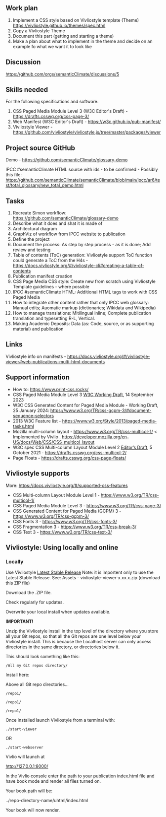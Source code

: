 ## Work plan

1. Implement a CSS style based on Vivliostyle template (Theme) https://vivliostyle.github.io/themes/spec.html
1. Copy a Vivliostyle Theme
1. Document this part (getting and starting a theme)
1. Make a plan about what to implement in the theme and decide on an example fo what we want it to look like

## Discussion

https://github.com/orgs/semanticClimate/discussions/5

## Skills needed

For the following specifications and software.

1. CSS Paged Media Module Level 3 (W3C Editor's Draft) - https://drafts.csswg.org/css-page-3/
1. Web Manifest (W3C Editor's Draft) - https://w3c.github.io/pub-manifest/ 
1. Vivliostyle Viewer - https://github.com/vivliostyle/vivliostyle.js/tree/master/packages/viewer

## Project source GitHub

Demo - https://github.com/semanticClimate/glossary-demo

IPCC #semanticClimate HTML source with ids - to be confirmed - Possibly this file: https://github.com/semanticClimate/semanticClimate/blob/main/ipcc/ar6/test/total_glossary/new_total_demo.html

## Tasks

1. Recreate Simon workflow: https://github.com/semanticClimate/glossary-demo
1. Describe what it does and shat it is made of 
1. Architectural diagram
1. GraphViz of workflow from IPCC website to publication
1. Define the project
1. Document the process: As step by step process - as it is done; Add review and testing 
1. Table of contents (ToC) generation: Vivliostyle support ToC function could generate a ToC from the H4s - https://docs.vivliostyle.org/#/vivliostyle-cli#creating-a-table-of-contents
1. Publication manifest creation
1. CSS Page Media CSS style: Create new from scratch using Vivliostyle Template guidelines - where possible
1. IPCC #semanticClimate HTML: Additional HTML tags to work with CSS Paged Media
1. How to integrate other content rather that only IPCC web glossary: Manual edits; Auomatic markup (dictionaries; Wikidata and Wikipedia)
1. How to manage translations: Mltilingual inline; Complete publication translation and typesetting R-L, Vertical.
1. Making Academic Deposits: Data (as: Code, source, or as supporting material) and publication

## Links

Vivliostyle info on manifests - https://docs.vivliostyle.org/#/vivliostyle-viewer#web-publications-multi-html-documents

## Support information

* How to: https://www.print-css.rocks/
* CSS Paged Media Module Level 3 [W3C Working Draft](https://www.w3.org/standards/types#WD), 14 September 2023
* W3C CSS Generated Content for Paged Media Module - Working Draft, 25 January 2024: https://www.w3.org/TR/css-gcpm-3/#document-sequence-selectors
* 2013 W3C Feature list - https://www.w3.org/Style/2013/paged-media-tasks.html
* Mozilla multi-column layout - https://www.w3.org/TR/css-multicol-1/ < Implemented by Vivlio . https://developer.mozilla.org/en-US/docs/Web/CSS/CSS_multicol_layout
* W3C spec CSS Multi-column Layout Module Level 2
[Editor’s Draft](https://www.w3.org/standards/types#ED), 5 October 2021 - https://drafts.csswg.org/css-multicol-2/
* Page Floats - https://drafts.csswg.org/css-page-floats/

## Vivliostyle supports

More: https://docs.vivliostyle.org/#/supported-css-features

* CSS Multi-column Layout Module Level 1 - https://www.w3.org/TR/css-multicol-1/
* CSS Paged Media Module Level 3 - https://www.w3.org/TR/css-page-3/
* CSS Generated Content for Paged Media (GCPM) 3 - https://www.w3.org/TR/css-gcpm-3/
* CSS Fonts 3 - https://www.w3.org/TR/css-fonts-3/
* CSS Fragmentation 3 - https://www.w3.org/TR/css-break-3/
* CSS Text 3 - https://www.w3.org/TR/css-text-3/


## Vivliostyle: Using locally and online

### Locally

Use Vivliostyle [Latest Stable Release](https://github.com/vivliostyle/vivliostyle.js/releases/latest) Note: it is importent only to use the Latest Stable Release. See: Assets - vivliostyle-viewer-x.xx.x.zip (download this ZIP file)

Download the .ZIP file.

Check regularly for updates.

Overwrite your local install when updates available.

**IMPORTANT!**

Unzip the Vivliostyle install in the top level of the directory where you store all your Git repos, so that all the Git repos are one level below your Vivliostyle install. This is because the Localhost server can only access directories in the same directory, or directories below it.

This should look something like this:

`/All my Git repos directory/`

Install here:

Above all Git repo directories...

`/repo1/`

`/repo1/`

`/repo1/`

Once installed launch Vivliostyle from a terminal with:

`./start-viewer`

OR

`./start-webserver`

Vivlio will launch at

http://127.0.0.1:8000/

In the Vivlio console enter the path to your publication index.html file and have book mode and render all files turned on.

Your book path will be:

../repo-directory-name/uhtml/index.html

Your book will now render.





